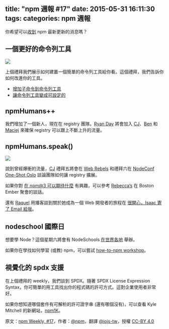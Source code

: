 title: "npm 週報 #17"
date: 2015-05-31 16:11:30
tags:
categories: npm 週報
---

你希望可以[收到](https://www.npmjs.com/npm-weekly) npm 最新更新的消息嗎？

## 一個更好的命令列工具

![](http://36.media.tumblr.com/40fd39efa1f8fd762cda345dbfb2a4ee/tumblr_inline_nomg3uqYwM1t68bpr_540.png)

上個禮拜我們展示如何建置一個簡單的命令列工具給你看。這個禮拜，我們告訴你如何改進你的工具。

- [增加子命令到命令列工具](http://blog.npmjs.org/post/119317128765/adding-subcommands-to-your-command-line-tool)
- [讓命令列工具變成可設定的](http://blog.npmjs.org/post/119377806820/making-your-command-line-tool-configurable)

## npmHumans++

我們增加了一個新人，現在在 registry 團隊。[Ryan Day](https://twitter.com/soldair) 將會加入 [CJ](https://twitter.com/ceejbot)、[Ben](https://twitter.com/BenjaminCoe) 和 [Maciej](https://twitter.com/maciejmalecki) 來確保 registry 可以跟上不斷上升的流量。

## npmHumans.speak()

![](http://41.media.tumblr.com/c908e342fd015f2af2108f0ce3f51406/tumblr_inline_nomg4isFbL1t68bpr_540.png)

說到曾經爆衝的流量，[CJ](https://twitter.com/ceejbot) 禮拜五將會在 [Web Rebels](https://www.webrebels.org/) 和禮拜六在 [NodeConf One-Shot Oslo](http://oslo.nodeconf.com/) 談論團隊如何讓 registry 擴展。

如果你對 [在 npm@3 可以期待什麼](https://www.youtube.com/watch?v=9I2KgK2mYGM&feature=youtu.be&t=31m24s) 有興趣，可以參考 [Rebecca’s](https://twitter.com/ReBeccaOrg) 在 Boston Ember 聚會的談話。

還有 [Raquel](https://twitter.com/rockbot) 用播客談到關於她成為一個 Web 開發者的旅程在 [很開心，Isaac 寄了 Email 給我](http://descriptive.audio/episodes/18)。

## nodeschool 國際日

想要學 Node？這個星期六將會有 NodeSchools [在世界各地](http://nodeschool.io/international-day/) 舉辦。

如果你在學找如何學習 (或教) npm，可以嘗試 [how-to-npm workshop](https://www.npmjs.com/package/how-to-npm)。

## 視覺化的 spdx 支援

在上個禮拜的 weekly，我們談到 SPDX。隨著 SPDX License Expression Syntax，你可簡單的用工具找出你的程式碼的許可方式。這對企業使用者非常好。

如果你想知道哪個套件有可解析的許可證字串 (還有哪個沒有)，可以查看 Kyle Mitchell 的新網站，[npm1K](http://npm1k.org/)。

原文：[npm Weekly, #17](http://blog.npmjs.org/post/119399973890/npm-weekly-17)，作者：[@npm](http://blog.npmjs.org/)，翻譯 [@iojs-tw](https://github.com/iojs/iojs-tw)，授權 [CC-BY 4.0](https://creativecommons.org/licenses/by/4.0/deed.zh_TW)
